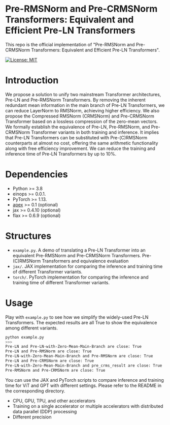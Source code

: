 # Pre-RMSNorm and Pre-CRMSNorm Transformers: Equivalent and Efficient Pre-LN Transformers

This repo is the official implementation of "Pre-RMSNorm and Pre-CRMSNorm Transformers: Equivalent and Efficient Pre-LN Transformers".

[![License: MIT](https://img.shields.io/badge/License-MIT-yellow.svg)](https://opensource.org/licenses/MIT)

# Introduction
We propose a solution to unify two mainstream Transformer architectures, Pre-LN and Pre-RMSNorm Transformers. By removing the inherent redundant mean information in the main branch of Pre-LN Transformers, we can reduce LayerNorm to RMSNorm, achieving higher efficiency. We also propose the Compressed RMSNorm (CRMSNorm) and Pre-CRMSNorm Transformer based on a lossless compression of the zero-mean vectors. We formally establish the equivalence of Pre-LN, Pre-RMSNorm, and Pre-CRMSNorm Transformer variants in both training and inference. It implies that Pre-LN Transformers can be substituted with Pre-(C)RMSNorm counterparts at almost no cost, offering the same arithmetic functionality along with free efficiency improvement. We can reduce the training and inference time of Pre-LN Transformers by up to 10%.

# Dependencies
* Python >= 3.8
* einops >= 0.0.1.
* PyTorch >= 1.13.
* [apex](https://github.com/NVIDIA/apex) >= 0.1 (optional)
* jax >= 0.4.10 (optional)
* flax >= 0.6.9 (optional)

# Structures
* `example.py`. A demo of translating a Pre-LN Transformer into an equivalent Pre-RMSNorm and Pre-CRMSNorm Transformers.
Pre-(C)RMSNorm Transformers and equivalence evaluation
* `jax/`. JAX implementation for comparing the inference and training time of different Transformer variants.
* `torch/`. PyTorch implementation for comparing the inference and training time of different Transformer variants.

# Usage
Play with `example.py` to see how we simplify the widely-used Pre-LN Transformers. The expected results are all True to show the equivalence among different variants.
```bash
python example.py
>>>
Pre-LN and Pre-LN-with-Zero-Mean-Main-Branch are close: True
Pre-LN and Pre-RMSNorm are close: True
Pre-LN-with-Zero-Mean-Main-Branch and Pre-RMSNorm are close: True
Pre-LN and Pre-CRMSNorm are close: True
Pre-LN-with-Zero-Mean-Main-Branch and pre_crms_result are close: True
Pre-RMSNorm and Pre-CRMSNorm are close: True
```

You can use the JAX and PyTorch scripts to compare inference and training time for ViT and GPT with different settings.
Please refer to the README in the corresponding directory.
* CPU, GPU, TPU, and other accelerators
* Training on a single accelerator or multiple accelerators with distributed data parallel (DDP) processing
* Different precision
